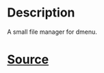 # Description

A small file manager for dmenu.

# [Source](https://bbs.archlinux.org/viewtopic.php?pid=1389530#p1389530)
